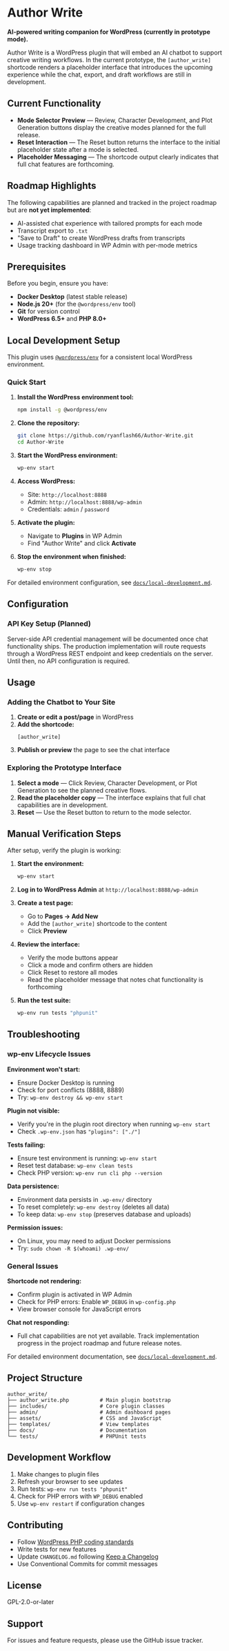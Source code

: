 # Author Write

**AI-powered writing companion for WordPress (currently in prototype mode).**

Author Write is a WordPress plugin that will embed an AI chatbot to support creative writing workflows. In the current prototype, the `[author_write]` shortcode renders a placeholder interface that introduces the upcoming experience while the chat, export, and draft workflows are still in development.

## Current Functionality

- **Mode Selector Preview** — Review, Character Development, and Plot Generation buttons display the creative modes planned for the full release.
- **Reset Interaction** — The Reset button returns the interface to the initial placeholder state after a mode is selected.
- **Placeholder Messaging** — The shortcode output clearly indicates that full chat features are forthcoming.

## Roadmap Highlights

The following capabilities are planned and tracked in the project roadmap but are **not yet implemented**:

- AI-assisted chat experience with tailored prompts for each mode
- Transcript export to `.txt`
- "Save to Draft" to create WordPress drafts from transcripts
- Usage tracking dashboard in WP Admin with per-mode metrics

## Prerequisites

Before you begin, ensure you have:

- **Docker Desktop** (latest stable release)
- **Node.js 20+** (for the `@wordpress/env` tool)
- **Git** for version control
- **WordPress 6.5+** and **PHP 8.0+**

## Local Development Setup

This plugin uses [`@wordpress/env`](https://developer.wordpress.org/block-editor/reference-guides/packages/packages-env/) for a consistent local WordPress environment.

### Quick Start

1. **Install the WordPress environment tool:**
   ```bash
   npm install -g @wordpress/env
   ```

2. **Clone the repository:**
   ```bash
   git clone https://github.com/ryanflash66/Author-Write.git
   cd Author-Write
   ```

3. **Start the WordPress environment:**
   ```bash
   wp-env start
   ```

4. **Access WordPress:**
   - Site: `http://localhost:8888`
   - Admin: `http://localhost:8888/wp-admin`
   - Credentials: `admin` / `password`

5. **Activate the plugin:**
   - Navigate to **Plugins** in WP Admin
   - Find "Author Write" and click **Activate**

6. **Stop the environment when finished:**
   ```bash
   wp-env stop
   ```

For detailed environment configuration, see [`docs/local-development.md`](docs/local-development.md).

## Configuration

### API Key Setup (Planned)

Server-side API credential management will be documented once chat functionality ships. The production implementation will route requests through a WordPress REST endpoint and keep credentials on the server. Until then, no API configuration is required.

## Usage

### Adding the Chatbot to Your Site

1. **Create or edit a post/page** in WordPress
2. **Add the shortcode:**
   ```
   [author_write]
   ```
3. **Publish or preview** the page to see the chat interface

### Exploring the Prototype Interface

1. **Select a mode** — Click Review, Character Development, or Plot Generation to see the planned creative flows.
2. **Read the placeholder copy** — The interface explains that full chat capabilities are in development.
3. **Reset** — Use the Reset button to return to the mode selector.

## Manual Verification Steps

After setup, verify the plugin is working:

1. **Start the environment:**
   ```bash
   wp-env start
   ```

2. **Log in to WordPress Admin** at `http://localhost:8888/wp-admin`

3. **Create a test page:**
   - Go to **Pages → Add New**
   - Add the `[author_write]` shortcode to the content
   - Click **Preview**

4. **Review the interface:**
   - Verify the mode buttons appear
   - Click a mode and confirm others are hidden
   - Click Reset to restore all modes
   - Read the placeholder message that notes chat functionality is forthcoming

5. **Run the test suite:**
   ```bash
   wp-env run tests "phpunit"
   ```

## Troubleshooting

### wp-env Lifecycle Issues

**Environment won't start:**
- Ensure Docker Desktop is running
- Check for port conflicts (8888, 8889)
- Try: `wp-env destroy && wp-env start`

**Plugin not visible:**
- Verify you're in the plugin root directory when running `wp-env start`
- Check `.wp-env.json` has `"plugins": ["./"]`

**Tests failing:**
- Ensure test environment is running: `wp-env start`
- Reset test database: `wp-env clean tests`
- Check PHP version: `wp-env run cli php --version`

**Data persistence:**
- Environment data persists in `.wp-env/` directory
- To reset completely: `wp-env destroy` (deletes all data)
- To keep data: `wp-env stop` (preserves database and uploads)

**Permission issues:**
- On Linux, you may need to adjust Docker permissions
- Try: `sudo chown -R $(whoami) .wp-env/`

### General Issues

**Shortcode not rendering:**
- Confirm plugin is activated in WP Admin
- Check for PHP errors: Enable `WP_DEBUG` in `wp-config.php`
- View browser console for JavaScript errors

**Chat not responding:**
- Full chat capabilities are not yet available. Track implementation progress in the project roadmap and future release notes.

For detailed environment documentation, see [`docs/local-development.md`](docs/local-development.md).

## Project Structure

```
author_write/
├── author_write.php          # Main plugin bootstrap
├── includes/                 # Core plugin classes
├── admin/                    # Admin dashboard pages
├── assets/                   # CSS and JavaScript
├── templates/                # View templates
├── docs/                     # Documentation
└── tests/                    # PHPUnit tests
```

## Development Workflow

1. Make changes to plugin files
2. Refresh your browser to see updates
3. Run tests: `wp-env run tests "phpunit"`
4. Check for PHP errors with `WP_DEBUG` enabled
5. Use `wp-env restart` if configuration changes

## Contributing

- Follow [WordPress PHP coding standards](https://developer.wordpress.org/coding-standards/wordpress-coding-standards/php/)
- Write tests for new features
- Update `CHANGELOG.md` following [Keep a Changelog](https://keepachangelog.com/)
- Use Conventional Commits for commit messages

## License

GPL-2.0-or-later

## Support

For issues and feature requests, please use the GitHub issue tracker.
